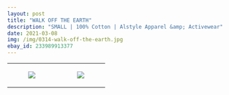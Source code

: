 ```yaml
---
layout: post
title: "WALK OFF THE EARTH"
description: "SMALL | 100% Cotton | Alstyle Apparel &amp; Activewear"
date: 2021-03-08
img: /img/0314-walk-off-the-earth.jpg
ebay_id: 233989913377
---
```




<table style="width:100%;"><tr><td style="vertical-align:top;">
      <figure class="tmblr-full" data-orig-height="2048" data-orig-width="1365" data-orig-src="https://concertshirts.netlify.app/shirts/0314/0314-01.jpg"><img src="https://64.media.tumblr.com/a10cb8a07d87605d3f1e93fdd6e67090/f3315f384030aaa8-d2/s540x810/e5ec1a26e66e87127921a8232f78ca5d517d2433.jpg" data-orig-height="2048" data-orig-width="1365" data-orig-src="https://concertshirts.netlify.app/shirts/0314/0314-01.jpg"/></figure></td>
    <td style="vertical-align:top;">
      <figure class="tmblr-full" data-orig-height="2048" data-orig-width="1365" data-orig-src="https://concertshirts.netlify.app/shirts/0314/0314-02.jpg"><img src="https://64.media.tumblr.com/64ad74bc805003a710afbafde1075d7a/f3315f384030aaa8-10/s540x810/5a8c1c69dc5bec683f893f9d46433acf004acad5.jpg" data-orig-height="2048" data-orig-width="1365" data-orig-src="https://concertshirts.netlify.app/shirts/0314/0314-02.jpg"/></figure></td>
  </tr></table>
